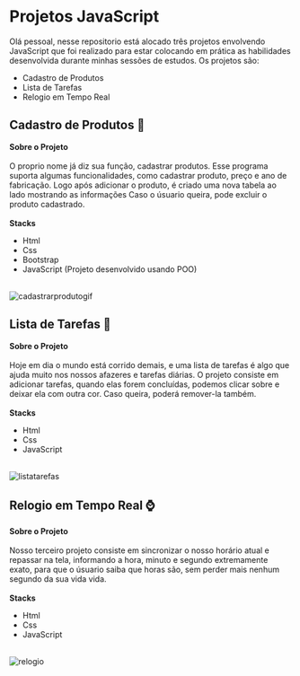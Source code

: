 # Projetos JavaScript
 Olá pessoal, nesse repositorio está alocado três projetos envolvendo JavaScript que foi realizado para estar colocando em prática as habilidades desenvolvida durante minhas sessões de estudos.
 Os projetos são: 
* Cadastro de Produtos 
* Lista de Tarefas 
* Relogio em Tempo Real

## Cadastro de Produtos :open_file_folder:
**Sobre o Projeto**
<br/><br/>
O proprio nome já diz sua função, cadastrar produtos. Esse programa suporta algumas funcionalidades, como cadastrar produto, preço e ano de fabricação. Logo após adicionar o produto, é criado uma nova tabela ao lado mostrando as informações
Caso o úsuario queira, pode excluir o produto cadastrado.
<br/><br/>
**Stacks**
* Html
* Css
* Bootstrap
* JavaScript (Projeto desenvolvido usando POO) <br/><br/>

![cadastrarprodutogif](https://user-images.githubusercontent.com/85589473/133677017-f8b3d511-c9a5-44b4-b11b-c82317fbc26b.gif)

## Lista de Tarefas :scroll:
**Sobre o Projeto**
<br/><br/>
Hoje em dia o mundo está corrido demais, e uma lista de tarefas é algo que ajuda muito nos nossos afazeres e tarefas diárias. O projeto consiste em adicionar tarefas, quando elas forem concluídas, podemos clicar sobre e deixar ela com outra cor. Caso queira, poderá remover-la também.
<br/><br/>
**Stacks**
* Html
* Css
* JavaScript <br/><br/>

![listatarefas](https://user-images.githubusercontent.com/85589473/133677032-aa026b16-6629-4c75-af39-be28cb72bc45.gif)

## Relogio em Tempo Real :watch:
**Sobre o Projeto**
<br/><br/>
Nosso terceiro projeto consiste em sincronizar o nosso horário atual e repassar na tela, informando a hora, minuto e segundo extremamente exato, para que o úsuario saiba que horas são, sem perder mais nenhum segundo da sua vida vida.
<br/><br/>
**Stacks**
* Html
* Css
* JavaScript <br/><br/>

![relogio](https://user-images.githubusercontent.com/85589473/133677030-0ade0c2d-0bca-49b8-a01f-1cdb4de06f7d.gif)



